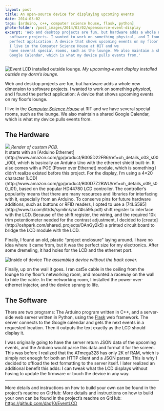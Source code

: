 ```yaml
---
layout: post
title: An open-source device for displaying upcoming events
date: 2014-03-02
tags: [arduino, c++, computer science house, flask, python]
photo-folder: /post_images/2014/03/02/opensource-event-display
excerpt: 'Web and desktop projects are fun, but hardware adds a whole new dimension to
  software projects. I wanted to work on something physical, and I found the
  perfect application: A device that shows upcoming events on my floor’s lounge.
  I live in the Computer Science House at RIT and we
  have several special rooms, such as the lounge. We also maintain a shared
  Google Calendar, which is what my device pulls events from.'
---
```


![Event LCD installed outside lounge.]({{page.photo-folder}}/installed.jpg)
*My upcoming-event display installed outside my dorm’s lounge.*

Web and desktop projects are fun, but hardware adds a whole new dimension to
software projects. I wanted to work on something *physical*, and I found the
perfect application: A device that shows upcoming events on my floor’s lounge.
<!-- more -->
I live in the *[Computer Science House](http://csh.rit.edu)* at RIT and we
have several special rooms, such as the lounge. We also maintain a shared
Google Calendar, which is what my device pulls events from.

The Hardware
------

<div class="image-right">
  <a href="http://oshpark.com/shared_projects/OAnGy2k5">
    <img src="{{page.photo-folder}}/pcb.png" />
  </a>
  <em>Render of custom PCB.</em>
</div>
It starts with an [Arduino Ethernet](http://www.amazon.com/gp/product/B005D22FR6/ref=oh_details_o03_s00_i00),
which is basically an Arduino Uno with the ethernet shield built-in. It also
comes with a POE (Power over Ethernet) module, which is something I didn’t
realize existed before this project. For the display, I’m using a 4×20
character [LCD](http://www.amazon.com/gp/product/B00D7Z2BWU/ref=oh_details_o09_s00_i01),
based on the popular HD44780 LCD controller. The controller’s popularity
means that there are many resources and libraries for interfacing with it,
especially from an Arduino. To conserve pins for future hardware additions,
such as buttons or RFID readers, I opted to use a [74LS595](http://www.ti.com/lit/ds/symlink/sn74ls595.pdf)
shift register to interface with the LCD. Because of the shift register,
the wiring, and the required 10k trim potentiometer needed for the contrast
adjustment, I decided to [create](http://oshpark.com/shared_projects/OAnGy2k5)
a printed circuit board to bridge the LCD module with the LCD.

Finally, I found an old, plastic “project enclosure” laying around. I have no
idea where it came from, but it was the perfect size for my electronics. After
some dremeling, it had holes for the LCD and the ethernet port.

![Inside of device]({{page.photo-folder}}/inside.jpg)
*The assembled device without the back cover.*

Finally, up on the wall it goes. I ran cat5e cable in the ceiling from the
lounge to my floor’s networking room, and mounted a raceway on the wall to
hide the cable. In the networking room, I installed the power-over-ethernet
injector, and the device sprang to life.

The Software
------

There are two programs: The Arduino program written in C++, and a server-side
web server written in Python, using the [Flask](http://flask.pocoo.org/) web
framework. The server connects to the Google calendar and gets the next events
in a requested location. Then it outputs the text exactly as the LCD should
display it.

I was originally going to have the server return JSON data of the upcoming
events, and the Arduino would parse this data and format it for the screen.
This was before I realized that the ATmega328 has only 2K of RAM, which is
simply not enough for both an HTTP client and a JSON parser. This is why I
decided to offload the text formatting to the server itself. I later realized
an additional benefit this adds: I can tweak what the LCD displays without
having to update the firmware or touch the device in any way.

------

More details and instructions on how to build your own can be found in the
project’s readme on GitHub: More details and instructions on how to build your
own can be found in the project’s readme on GitHub:
<a href="https://github.com/dag10/EventLCD">https://github.com/dag10/EventLCD</a>

